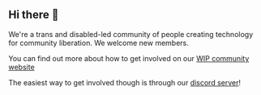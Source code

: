 ## Hi there 👋

We're a trans and disabled-led community of people creating technology for community liberation. We welcome new members.

You can find out more about how to get involved on our [WIP community website](https://www.gfsc.community/)

The easiest way to get involved though is through our [discord server](http://discord.gfsc.studio)!
<!--

**Here are some ideas to get you started:**

🙋‍♀️ A short introduction - what is your organization all about?
🌈 Contribution guidelines - how can the community get involved?
👩‍💻 Useful resources - where can the community find your docs? Is there anything else the community should know?
🍿 Fun facts - what does your team eat for breakfast?
🧙 Remember, you can do mighty things with the power of [Markdown](https://docs.github.com/github/writing-on-github/getting-started-with-writing-and-formatting-on-github/basic-writing-and-formatting-syntax)
-->
